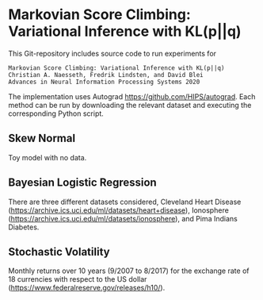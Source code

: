 # Markovian Score Climbing: Variational Inference with KL(p||q)

This Git-repository includes source code to run experiments for
```
Markovian Score Climbing: Variational Inference with KL(p||q)
Christian A. Naesseth, Fredrik Lindsten, and David Blei
Advances in Neural Information Processing Systems 2020
```

The implementation uses Autograd https://github.com/HIPS/autograd. Each method can be run by downloading the relevant dataset and executing the corresponding Python script.

## Skew Normal
Toy model with no data.

## Bayesian Logistic Regression
There are three different datasets considered, Cleveland Heart Disease (https://archive.ics.uci.edu/ml/datasets/heart+disease), Ionosphere (https://archive.ics.uci.edu/ml/datasets/ionosphere), and Pima Indians Diabetes.

## Stochastic Volatility
Monthly returns over 10 years (9/2007 to 8/2017) for the exchange rate of 18 currencies with respect to the US dollar (https://www.federalreserve.gov/releases/h10/).
